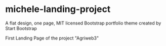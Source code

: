 # michele-landing-project
A flat design, one page, MIT licensed Bootstrap portfolio theme created by Start Bootstrap

First Landing Page of the project "Agriweb3"
